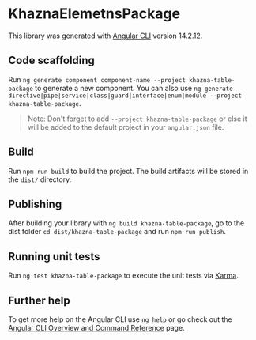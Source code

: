 # KhaznaElemetnsPackage

This library was generated with [Angular CLI](https://github.com/angular/angular-cli) version 14.2.12.

## Code scaffolding

Run `ng generate component component-name --project khazna-table-package` to generate a new component. You can also use `ng generate directive|pipe|service|class|guard|interface|enum|module --project khazna-table-package`.
> Note: Don't forget to add `--project khazna-table-package` or else it will be added to the default project in your `angular.json` file. 

## Build

Run `npm run build` to build the project. The build artifacts will be stored in the `dist/` directory.

## Publishing

After building your library with `ng build khazna-table-package`, go to the dist folder `cd dist/khazna-table-package` and run `npm run publish`.

## Running unit tests

Run `ng test khazna-table-package` to execute the unit tests via [Karma](https://karma-runner.github.io).

## Further help

To get more help on the Angular CLI use `ng help` or go check out the [Angular CLI Overview and Command Reference](https://angular.io/cli) page.
